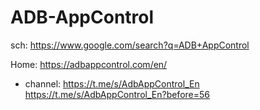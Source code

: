 # ADB-AppControl
sch: https://www.google.com/search?q=ADB+AppControl

Home: https://adbappcontrol.com/en/
- channel: https://t.me/s/AdbAppControl_En https://t.me/s/AdbAppControl_En?before=56
